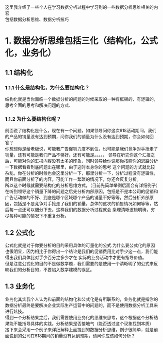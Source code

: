 这里我介绍了一些个人在学习数据分析过程中学习到的一些数据分析思维相关的内容  
包括数据分析思维、数据分析技巧
# 1. 数据分析思维包括三化（结构化，公式化，业务化）
## 1.1 结构化  
### 1.1.1 什么是结构化，为什么要结构化？  
  结构化就是当你面临一个数据分析的问题的时候采取的一种有框架的，有逻辑的，思考全面的思考和解决问题的方式.  
### 1.1.2 为什么要结构化呢？  
  前面说了结构化是什么，现在有一个问题，如果领导问你这次618活动期间，我们的产品的销量没有达到预期，问你我们的销量为什么没有达到预期，你会如何回答？  
  你想想你是给老板说，可能我广告促销力度不到位，也可能是我们竞争对手抢走了销量，还有可能是我们产品不够好，还有可能是。。。。，
领导在听完你这个汇报之后，可能对你的汇报内容没有太多的印象，同时领导给你说那你按照你的思路分析一下数据看看到底问题出在哪里，由于这时本身你的思考
这个问题的方式就比较杂乱，你在分析的时候也会这里分析一下，那里分析一下，分析过程没有逻辑性，而且你前面分析了的内容，可能工作一繁琐的情况下，你还会反复分析。    
所以这个时候就需要结构化的分析思维方式，（目前先简单举例后面会有详细例子）在听到领导这个销量下降的问题之后先分析内部原因，包括是不是本公司的促销和广告活动做的不好、到底是哪个区域哪个产品的销量不好等等，然后分析外部原因，包括是不是竞争对手抢走了我们的销量，总体的这次的销售情况如何等等，然后每一点还可以细分下去，这样我们的数据分析过程就会
条理清晰逻辑明确，穷尽每种可能的情况下不重复分析。  
## 1.2 公式化  
公式化就是对于你要分析的目的采用具体的可量化的公式.为什么要公式化的原因也很明显，因为相比于你得出一个结论是我们的促销费用比对手少这一点，我们能得出我们具体比对手少百分之多少才在
实际的业务活动中才更有指导价值。    
但是注意公式化的目的不是做数学题，我们需要的是使用一个清晰明了的公式来反映我们的分析目的，不要陷入数学建模的误区。  
## 1.3 业务化  
业务化其实我个人认为和前面的结构化和公式化是有所联系的，业务化就是指你的数据分析最终是要解决企业实际生产运营中的问题的，而不是使用数据分析工具来进行炫技。  
得到一个分析结果之后，我们需要使用业务化的思维来思考，这个根据这个分析结果能不能指导具体的实践，分析结果是否接地气（能否透过这个现象找到本质）  
接下来会采用一个例子来详细解释上面提到的数据分析思维，例子很简单，就是前面说到的公司在618期间的销量没有达到预期，请问你应该如何分析？  
